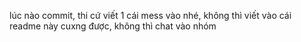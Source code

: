 lúc nào commit, thi cứ viết 1 cái mess vào nhé, không thì viết vào cái readme này cuxng được, không thì chat vào nhóm

